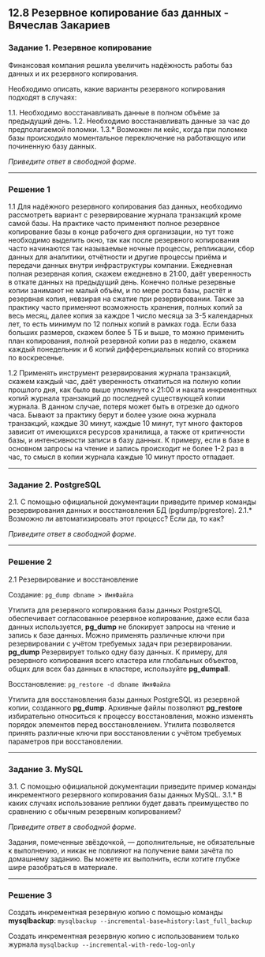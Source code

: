## 12.8 Резервное копирование баз данных - Вячеслав Закариев

### Задание 1. Резервное копирование

Финансовая компания решила увеличить надёжность работы баз данных и их резервного копирования. 

Необходимо описать, какие варианты резервного копирования подходят в случаях: 

1.1. Необходимо восстанавливать данные в полном объёме за предыдущий день.
1.2. Необходимо восстанавливать данные за час до предполагаемой поломки.
1.3.* Возможен ли кейс, когда при поломке базы происходило моментальное переключение на работающую или починенную базу данных.

*Приведите ответ в свободной форме.*

---

### Решение 1

1.1 Для надёжного резервного копирования баз данных, необходимо рассмотреть вариант с резервирование журнала транзакций кроме самой базы. На практике часто применяют полное резервное копирование базы в конце рабочего дня организации, но тут тоже необходимо выделить окно, так как после резервного копирования часто начинаются так называемые ночные процессы, репликации, сбор данных для аналитики, отчётности и другие процессы приёма и передачи данных внутри инфраструктуры компании. Ежедневная полная резервная копия, скажем ежедневно в 21:00, даёт уверенность в откате данных на предыдущий день. Конечно полные резервные копии занимают не малый объём, и по мере роста базы, растёт и резервная копия, невзирая на сжатие при резервировании. Также за практику часто применяют возможность хранения, полных копий за весь месяц, далее копия за каждое 1 число месяца за 3-5 календарных лет, то есть минимум по 12 полных копий в рамках года. Если база больших размеров, скажем более 5 ТБ и выше, то можно применить план копирования, полной резервной копии раз в неделю, скажем каждый понедельник и 6 копий дифференциальных копий со вторника по воскресенье.

1.2 Применять инструмент резервирования журнала транзакций, скажем каждый час, даёт уверенность откатиться на полную копии прошлого дня, как было выше упомянуто к 21:00 и наката инкрементных копий журнала транзакций до последней существующей копии журнала. В данном случае, потеря может быть в отрезке до одного часа. Бывают за практику берут и более узкие окна журнала транзакций, каждые 30 минут, каждые 10 минут, тут много факторов зависит от имеющихся ресурсов хранилища, а также от критичности базы, и интенсивности записи в базу данных. К примеру, если в базе в основном запросы на чтение и запись происходит не более 1-2 раз в час, то смысл в копии журнала каждые 10 минут просто отпадает.

---

### Задание 2. PostgreSQL

2.1. С помощью официальной документации приведите пример команды резервирования данных и восстановления БД (pgdump/pgrestore).
2.1.* Возможно ли автоматизировать этот процесс? Если да, то как?

*Приведите ответ в свободной форме.*

---

### Решение 2

2.1 Резервирование и восстановление

Создание: ```pg_dump dbname > ИмяФайла``` 

Утилита для резервного копирования базы данных PostgreSQL обеспечивает согласованное резервное копирование, даже если база данных используется, **pg_dump** не блокирует запросы на чтение и запись к базе данных. Можно применять различные ключи при резервировании с учётом требуемых задач при резервировании. **pg_dump** Резервирует только одну базу данных. К примеру, для резервного копирования всего кластера или глобальных объектов, общих для всех баз данных в кластере, используйте **pg_dumpall**.

Восстановление: ```pg_restore -d dbname ИмяФайла```

Утилита для восстановления базы данных PostgreSQL из резервной копии, созданного **pg_dump**. Архивные файлы позволяют **pg_restore** избирательно относиться к процессу восстановления, можно изменять порядок элементов перед восстановлением. Утилита позволяется принять различные ключи при восстановлении с учётом требуемых параметров при восстановлении.

---

### Задание 3. MySQL

3.1. С помощью официальной документации приведите пример команды инкрементного резервного копирования базы данных MySQL. 
3.1.* В каких случаях использование реплики будет давать преимущество по сравнению с обычным резервным копированием?

*Приведите ответ в свободной форме.*

Задания, помеченные звёздочкой, — дополнительные, не обязательные к выполнению, и никак не повлияют на получение вами зачёта по домашнему заданию.
Вы можете их выполнить, если хотите глубже шире разобраться в материале.

---

### Решение 3

Создать инкрементная резервную копию с помощью команды **mysqlbackup**: ```mysqlbackup --incremental-base=history:last_full_backup```

Создать инкрементная резервную копию с использованием только журнала ```mysqlbackup --incremental-with-redo-log-only```



